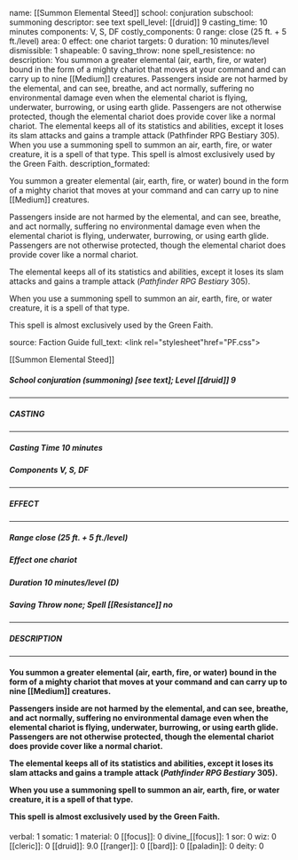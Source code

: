 name: [[Summon Elemental Steed]]
school: conjuration
subschool: summoning
descriptor: see text
spell_level: [[druid]] 9
casting_time: 10 minutes
components: V, S, DF
costly_components: 0
range: close (25 ft. + 5 ft./level)
area: 0
effect: one chariot
targets: 0
duration: 10 minutes/level
dismissible: 1
shapeable: 0
saving_throw: none
spell_resistence: no
description: You summon a greater elemental (air, earth, fire, or water) bound in the form of a mighty chariot that moves at your command and can carry up to nine [[Medium]] creatures.  Passengers inside are not harmed by the elemental, and can see, breathe, and act normally, suffering no environmental damage even when the elemental chariot is flying, underwater, burrowing, or using earth glide. Passengers are not otherwise protected, though the elemental chariot does provide cover like a normal chariot.  The elemental keeps all of its statistics and abilities, except it loses its slam attacks and gains a trample attack (Pathfinder RPG Bestiary 305).  When you use a summoning spell to summon an air, earth, fire, or water creature, it is a spell of that type.  This spell is almost exclusively used by the Green Faith.
description_formated: <p>You summon a greater elemental (air, earth, fire, or water) bound in the form of a mighty chariot that moves at your command and can carry up to nine [[Medium]] creatures.</p><p>Passengers inside are not harmed by the elemental, and can see, breathe, and act normally, suffering no environmental damage even when the elemental chariot is flying, underwater, burrowing, or using earth glide. Passengers are not otherwise protected, though the elemental chariot does provide cover like a normal chariot.</p><p>The elemental keeps all of its statistics and abilities, except it loses its slam attacks and gains a trample attack (<i>Pathfinder</i> <i>RPG Bestiary</i> 305).</p><p>When you use a summoning spell to summon an air, earth, fire, or water creature, it is a spell of that type.</p><p>This spell is almost exclusively used by the Green Faith.</p>
source: Faction Guide
full_text: <link rel="stylesheet"href="PF.css"><div class="heading"><p class="alignleft">[[Summon Elemental Steed]]</p><div style="clear: both;"></div></div><div><h5><b>School </b>conjuration (summoning) [see text]; <b>Level </b>[[druid]] 9</h5></div><hr/><div><h5><b>CASTING</b></h5></div><hr/><div><h5><b>Casting Time </b>10 minutes</h5><h5><b>Components </b>V, S, DF</h5></div><hr/><div><h5><b>EFFECT</b></h5></div><hr/><div><h5><b>Range </b>close (25 ft. + 5 ft./level)</h5><h5><b>Effect </b>one chariot</h5><h5><b>Duration </b>10 minutes/level (D)</h5><h5><b>Saving Throw </b>none; <b>Spell [[Resistance]] </b>no</h5></div><hr/><div><h5><b>DESCRIPTION</b></h5></div><hr/><div><h4><p>You summon a greater elemental (air, earth, fire, or water) bound in the form of a mighty chariot that moves at your command and can carry up to nine [[Medium]] creatures.</p><p>Passengers inside are not harmed by the elemental, and can see, breathe, and act normally, suffering no environmental damage even when the elemental chariot is flying, underwater, burrowing, or using earth glide. Passengers are not otherwise protected, though the elemental chariot does provide cover like a normal chariot.</p><p>The elemental keeps all of its statistics and abilities, except it loses its slam attacks and gains a trample attack (<i>Pathfinder</i> <i>RPG Bestiary</i> 305).</p><p>When you use a summoning spell to summon an air, earth, fire, or water creature, it is a spell of that type.</p><p>This spell is almost exclusively used by the Green Faith.</p></h4></div>
verbal: 1
somatic: 1
material: 0
[[focus]]: 0
divine_[[focus]]: 1
sor: 0
wiz: 0
[[cleric]]: 0
[[druid]]: 9.0
[[ranger]]: 0
[[bard]]: 0
[[paladin]]: 0
deity: 0
